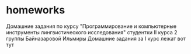 # homeworks
Домашние задания по курсу "Программирование и компьютерные инструменты лингвистического исследования" студентки II курса 2 группы Байназаровой Ильмиры
Домашние задания за I курс лежат вот тут
